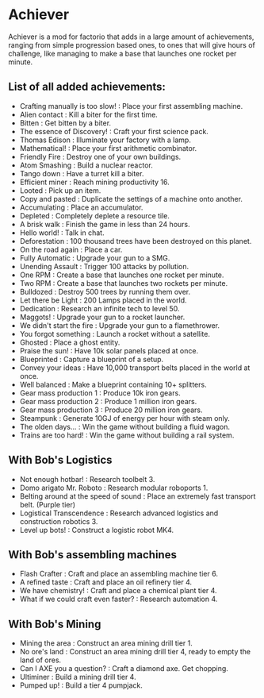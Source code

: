 # Achiever
Achiever is a mod for factorio that adds in a large amount of achievements, ranging from simple progression based ones, to ones that will give hours of challenge, like managing to make a base that launches one rocket per minute.

## List of all added achievements:

* Crafting manually is too slow! : Place your first assembling machine.
* Alien contact : Kill a biter for the first time.
* Bitten : Get bitten by a biter.
* The essence of Discovery! : Craft your first science pack.
* Thomas Edison : Illuminate your factory with a lamp.
* Mathematical! : Place your first arithmetic combinator.
* Friendly Fire : Destroy one of your own buildings.
* Atom Smashing : Build a nuclear reactor.
* Tango down : Have a turret kill a biter.
* Efficient miner : Reach mining productivity 16.
* Looted : Pick up an item.
* Copy and pasted : Duplicate the settings of a machine onto another.
* Accumulating : Place an accumulator.
* Depleted : Completely deplete a resource tile.
* A brisk walk : Finish the game in less than 24 hours.
* Hello world! : Talk in chat.
* Deforestation : 100 thousand trees have been destroyed on this planet.
* On the road again : Place a car.
* Fully Automatic : Upgrade your gun to a SMG.
* Unending Assault : Trigger 100 attacks by pollution.
* One RPM : Create a base that launches one rocket per minute.
* Two RPM : Create a base that launches two rockets per minute.
* Bulldozed : Destroy 500 trees by running them over.
* Let there be Light : 200 Lamps placed in the world.
* Dedication : Research an infinite tech to level 50.
* Maggots! : Upgrade your gun to a rocket launcher.
* We didn't start the fire : Upgrade your gun to a flamethrower.
* You forgot something : Launch a rocket without a satellite.
* Ghosted : Place a ghost entity.
* Praise the sun! : Have 10k solar panels placed at once.
* Blueprinted : Capture a blueprint of a setup.
* Convey your ideas : Have 10,000 transport belts placed in the world at once.
* Well balanced : Make a blueprint containing 10+ splitters.
* Gear mass production 1 : Produce 10k iron gears.
* Gear mass production 2 : Produce 1 million iron gears.
* Gear mass production 3 : Produce 20 million iron gears.
* Steampunk : Generate 10GJ of energy per hour with steam only.
* The olden days... : Win the game without building a fluid wagon.
* Trains are too hard! : Win the game without building a rail system.

## With Bob's Logistics

* Not enough hotbar! : Research toolbelt 3.
* Domo arigato Mr. Roboto : Research modular roboports 1.
* Belting around at the speed of sound : Place an extremely fast transport belt. (Purple tier)
* Logistical Transcendence : Research advanced logistics and construction robotics 3.
* Level up bots! : Construct a logistic robot MK4.

## With Bob's assembling machines

* Flash Crafter : Craft and place an assembling machine tier 6.
* A refined taste : Craft and place an oil refinery tier 4.
* We have chemistry! : Craft and place a chemical plant tier 4.
* What if we could craft even faster? : Research automation 4.

## With Bob's Mining

* Mining the area : Construct an area mining drill tier 1.
* No ore's land : Construct an area mining drill tier 4, ready to empty the land of ores.
* Can I AXE you a question? : Craft a diamond axe. Get chopping.
* Ultiminer : Build a mining drill tier 4.
* Pumped up! : Build a tier 4 pumpjack.
